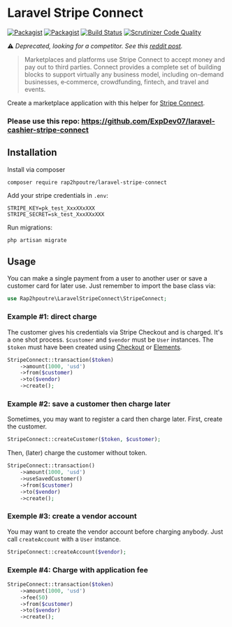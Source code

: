# Laravel Stripe Connect

[![Packagist](https://img.shields.io/packagist/v/rap2hpoutre/laravel-stripe-connect.svg)]()
[![Packagist](https://img.shields.io/packagist/l/rap2hpoutre/laravel-stripe-connect.svg)](https://packagist.org/packages/rap2hpoutre/laravel-stripe-connect)
[![Build Status](https://travis-ci.org/rap2hpoutre/laravel-stripe-connect.svg?branch=master)](https://travis-ci.org/rap2hpoutre/laravel-stripe-connect)
[![Scrutinizer Code Quality](https://scrutinizer-ci.com/g/rap2hpoutre/laravel-stripe-connect/badges/quality-score.png?b=master)](https://scrutinizer-ci.com/g/rap2hpoutre/laravel-stripe-connect/?branch=master)

⚠️ _Deprecated, looking for a competitor. See this [reddit post](https://www.reddit.com/r/laravel/comments/avdki2/is_there_an_alternative_to_laravelstripeconnect/)._

> Marketplaces and platforms use Stripe Connect to accept money and pay out to third parties. Connect provides a complete set of building blocks to support virtually any business model, including on-demand businesses, e‑commerce, crowdfunding, fintech, and travel and events. 

Create a marketplace application with this helper for [Stripe Connect](https://stripe.com/connect).

### Please use this repo: https://github.com/ExpDev07/laravel-cashier-stripe-connect

## Installation

Install via composer

```
composer require rap2hpoutre/laravel-stripe-connect
```

Add your stripe credentials in `.env`:

```
STRIPE_KEY=pk_test_XxxXXxXXX
STRIPE_SECRET=sk_test_XxxXXxXXX
```

Run migrations:

```
php artisan migrate
```

## Usage

You can make a single payment from a user to another user
 or save a customer card for later use. Just remember to
 import the base class via:
 
```php
use Rap2hpoutre\LaravelStripeConnect\StripeConnect;
```

### Example #1: direct charge

The customer gives his credentials via Stripe Checkout and is charged.
It's a one shot process. `$customer` and `$vendor` must be `User` instances. The `$token` must have been created using [Checkout](https://stripe.com/docs/checkout/tutorial) or [Elements](https://stripe.com/docs/stripe-js).

```php
StripeConnect::transaction($token)
    ->amount(1000, 'usd')
    ->from($customer)
    ->to($vendor)
    ->create(); 
```

### Example #2: save a customer then charge later

Sometimes, you may want to register a card then charge later.
First, create the customer.

```php
StripeConnect::createCustomer($token, $customer);
```

Then, (later) charge the customer without token.

```php
StripeConnect::transaction()
    ->amount(1000, 'usd')
    ->useSavedCustomer()
    ->from($customer)
    ->to($vendor)
    ->create(); 
```

### Exemple #3: create a vendor account

You may want to create the vendor account before charging anybody.
Just call `createAccount` with a `User` instance.

```php
StripeConnect::createAccount($vendor);
```

### Exemple #4: Charge with application fee

```php
StripeConnect::transaction($token)
    ->amount(1000, 'usd')
    ->fee(50)
    ->from($customer)
    ->to($vendor)
    ->create(); 
```
